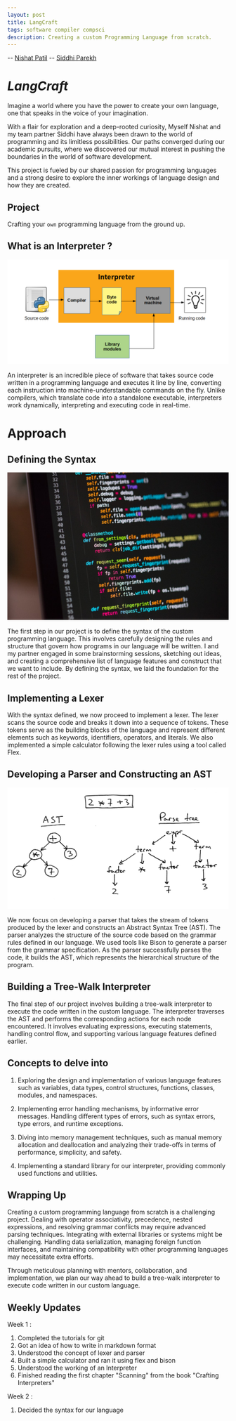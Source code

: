 ```yaml
---
layout: post
title: LangCraft
tags: software compiler compsci 
description: Creating a custom Programming Language from scratch. 
---
```


-- [Nishat Patil](https://github.com/nishatp9)
-- [Siddhi Parekh](https://github.com/siddhip2004)

# *LangCraft*

Imagine a world where you have the power to create your own language, one that speaks in the voice of your imagination.

With a flair for exploration and a deep-rooted curiosity, Myself Nishat and my team partner Siddhi have always been drawn to the world of programming and its limitless possibilities. Our paths converged during our academic pursuits, where we discovered our mutual interest in pushing the boundaries in the world of software development.

This project is fueled by our shared passion for programming languages and a strong desire to explore the inner workings of language design and how they are created.

## Project
Crafting your `own` programming language from the ground up.

## What is an Interpreter ?

![](/assets/posts/langcraft/interpreter.png)

An interpreter is an incredible piece of software that takes source code written in a programming language and executes it line by line, converting each instruction into machine-understandable commands on the fly. Unlike compilers, which translate code into a standalone executable, interpreters work dynamically, interpreting and executing code in real-time.


# Approach
## Defining the Syntax

![](/assets/posts/langcraft/syntax.jpeg)

The first step in our project is to define the syntax of the custom programming language. This involves carefully designing the rules and structure that govern how programs in our language will be written. I and my partner engaged in some brainstorming sessions, sketching out ideas, and creating a comprehensive list of language features and construct that we want to include. By defining the syntax, we laid the foundation for the rest of the project.

## Implementing a Lexer
With the syntax defined, we now proceed to implement a lexer. The lexer scans the source code and breaks it down into a sequence of tokens. These tokens serve as the building blocks of the language and represent different elements such as keywords, identifiers, operators, and literals. We also implemented a simple calculator following the lexer rules using a tool called Flex.

## Developing a Parser and Constructing an AST

![](/assets/posts/langcraft/ast.png)

We now focus on developing a parser that takes the stream of tokens produced by the lexer and constructs an Abstract Syntax Tree (AST). The parser analyzes the structure of the source code based on the grammar rules defined in our language. We used tools like Bison to generate a parser from the grammar specification. As the parser successfully parses the code, it builds the AST, which represents the hierarchical structure of the program.

## Building a Tree-Walk Interpreter
The final step of our project involves building a tree-walk interpreter to execute the code written in the custom language. The interpreter traverses the AST and performs the corresponding actions for each node encountered. It involves evaluating expressions, executing statements, handling control flow, and supporting various language features defined earlier.

## Concepts to delve into
1. Exploring the design and implementation of various language features such as variables, data types, control structures, functions, classes, modules, and namespaces.

2. Implementing error handling mechanisms, by  informative error messages. Handling different types of errors, such as syntax errors, type errors, and runtime exceptions.

3. Diving into memory management techniques, such as manual memory allocation and deallocation and analyzing their trade-offs in terms of performance, simplicity, and safety.

4. Implementing a standard library for our interpreter, providing commonly used functions and utilities.

## Wrapping Up
Creating a custom programming language from scratch is a challenging project. Dealing with operator associativity, precedence, nested expressions, and resolving grammar conflicts may require advanced parsing techniques. Integrating with external libraries or systems might be challenging. Handling data serialization, managing foreign function interfaces, and maintaining compatibility with other programming languages may necessitate extra efforts.

Through meticulous planning with mentors, collaboration, and implementation, we plan our way ahead to build a tree-walk interpreter to execute code written in our custom language.

## Weekly Updates 

Week 1 : 
1. Completed the tutorials for git
2. Got an idea of how to write in markdown format
3. Understood the concept of lexer and parser
4. Built a simple calculator and ran it using flex and bison
5. Understood the working of an Interpreter
6. Finished reading the first chapter "Scanning" from the book "Crafting Interpreters"

Week 2 : 
1. Decided the syntax for our language